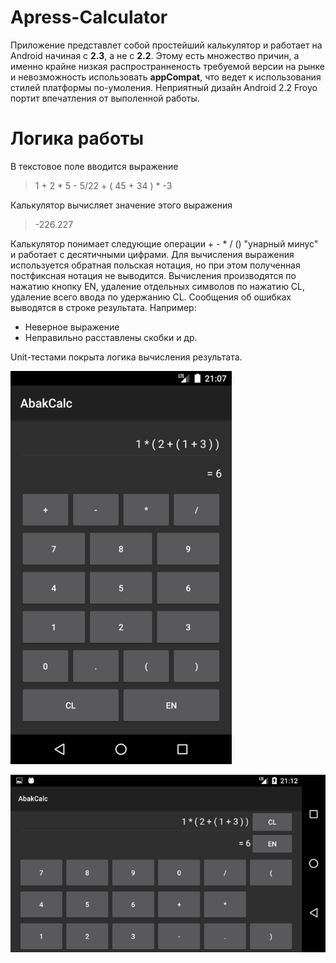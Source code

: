 # Apress-Calculator

Приложение представлет собой простейший калькулятор и работает на Android начиная с **2.3**, а не с **2.2**.
Этому есть множество причин, а именно крайне низкая распространненость требуемой версии на рынке
и невозможность использовать **appCompat**, что ведет к использования стилей платформы по-умоления.
Неприятный дизайн Android 2.2 Froyo портит впечатления от выполенной работы.

# Логика работы

В текстовое поле вводится выражение
> 1 + 2 * 5 - 5/22 + ( 45 + 34 ) * -3

Калькулятор вычисляет значение этого выражения
> -226.227

Калькулятор понимает следующие операции + - * / () "унарный минус" и работает с десятичными цифрами.
Для вычисления выражения используется обратная польская нотация, но при этом полученная постфиксная нотация не выводится.
Вычисления производятся по нажатию кнопку EN, удаление отдельных символов по нажатию CL, удаление всего ввода по удержанию CL.
Сообщения об ошибках выводятся в строке результата. Например:
- Неверное выражение
- Неправильно расставлены скобки
и др.

Unit-тестами покрыта логика вычисления результата.

![Демонстрация](/art/main-screen-portrait.png)

![Демонстрация](/art/main-screen-landscape.png)